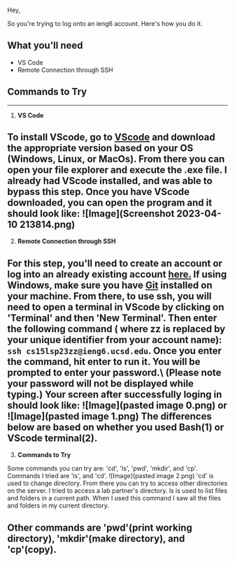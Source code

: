 Hey,

So you're trying to log onto an ieng6 account. Here's how you do it. 

## What you'll need

* VS Code
* Remote Connection through SSH

Commands to Try
---
---

1. **VS Code**

 To install VScode, go to [VScode](https://code.visualstudio.com/download) and download the appropriate version based on your OS (Windows, Linux, or MacOs).
 From there you can open your file explorer and execute the .exe file. I already had VScode installed, and was able to bypass this step. 
 Once you have VScode downloaded, you can open the program and it should look like: 
 ![Image](Screenshot 2023-04-10 213814.png) 
 ---

2. **Remote Connection through SSH**

For this step, you'll need to create an account or log into an already existing account [here.](https://sdacs.ucsd.edu/~icc/index.php)
If using Windows, make sure you have [Git](https://gitforwindows.org/) installed on your machine. From there, to use ssh, you will need to open a terminal in VScode by clicking on 'Terminal' and then 'New Terminal'. Then enter the following command ( where zz is replaced by your unique identifier from your account name): `ssh cs15lsp23zz@ieng6.ucsd.edu`. Once you enter the command, hit enter to run it. You will be prompted to enter your password.\ (Please note your password will not be displayed while typing.)
Your screen after successfully loging in should look like: 
![Image](pasted image 0.png) 
or
![Image](pasted image 1.png)
The differences below are based on whether you used Bash(1) or VScode terminal(2).
---

3. **Commands to Try**

Some commands you can try are: 'cd', 'ls', 'pwd', 'mkdir', and 'cp'.
Commands I tried are 'ls', and 'cd'.
![Image](pasted image 2.png)
'cd' is used to change directory. From there you can try to access other directories on the server. I tried to access a lab partner's directory.
ls is used to list files and folders in a current path. When I used this command I saw all the files and folders in my current directory.

Other commands are 'pwd'(print working directory), 'mkdir'(make directory), and 'cp'(copy).
---
